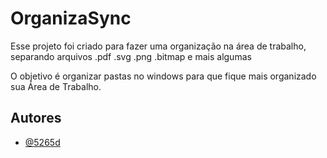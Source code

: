 
# OrganizaSync

Esse projeto foi criado para fazer uma organização na área de trabalho, separando arquivos .pdf .svg .png .bitmap e mais algumas 

O objetivo é organizar pastas no windows para que fique mais organizado sua Área de Trabalho. 


## Autores

- [@5265d](https://github.com/5265d)



